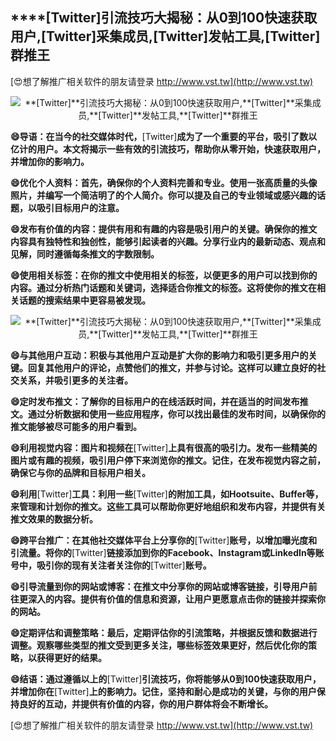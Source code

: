 ## ****[Twitter]**引流技巧大揭秘：从0到100快速获取用户,**[Twitter]**采集成员,**[Twitter]**发帖工具,**[Twitter]**群推王**

[😍想了解推广相关软件的朋友请登录 http://www.vst.tw](http://www.vst.tw)

 <center><img src="https://vst.tw/MP4/tuiguang/png/7.png" alt="**[Twitter]**引流技巧大揭秘：从0到100快速获取用户,**[Twitter]**采集成员,**[Twitter]**发帖工具,**[Twitter]**群推王"></center>

**😄导语：在当今的社交媒体时代，**[Twitter]**成为了一个重要的平台，吸引了数以亿计的用户。本文将揭示一些有效的引流技巧，帮助你从零开始，快速获取用户，并增加你的影响力。**

**😄优化个人资料：首先，确保你的个人资料完善和专业。使用一张高质量的头像照片，并编写一个简洁明了的个人简介。你可以提及自己的专业领域或感兴趣的话题，以吸引目标用户的注意。**

**😄发布有价值的内容：提供有用和有趣的内容是吸引用户的关键。确保你的推文内容具有独特性和独创性，能够引起读者的兴趣。分享行业内的最新动态、观点和见解，同时遵循每条推文的字数限制。**

**😄使用相关标签：在你的推文中使用相关的标签，以便更多的用户可以找到你的内容。通过分析热门话题和关键词，选择适合你推文的标签。这将使你的推文在相关话题的搜索结果中更容易被发现。**

 <center><img src="https://vst.tw/MP4/tuiguang/png/0.png" alt="**[Twitter]**引流技巧大揭秘：从0到100快速获取用户,**[Twitter]**采集成员,**[Twitter]**发帖工具,**[Twitter]**群推王"></center>

**😄与其他用户互动：积极与其他用户互动是扩大你的影响力和吸引更多用户的关键。回复其他用户的评论，点赞他们的推文，并参与讨论。这样可以建立良好的社交关系，并吸引更多的关注者。**

**😄定时发布推文：了解你的目标用户的在线活跃时间，并在适当的时间发布推文。通过分析数据和使用一些应用程序，你可以找出最佳的发布时间，以确保你的推文能够被尽可能多的用户看到。**

**😄利用视觉内容：图片和视频在**[Twitter]**上具有很高的吸引力。发布一些精美的图片或有趣的视频，吸引用户停下来浏览你的推文。记住，在发布视觉内容之前，确保它与你的品牌和目标用户相关。**

**😄利用**[Twitter]**工具：利用一些**[Twitter]**的附加工具，如Hootsuite、Buffer等，来管理和计划你的推文。这些工具可以帮助你更好地组织和发布内容，并提供有关推文效果的数据分析。**

**😄跨平台推广：在其他社交媒体平台上分享你的**[Twitter]**账号，以增加曝光度和引流量。将你的**[Twitter]**链接添加到你的Facebook、Instagram或LinkedIn等账号中，吸引你的现有关注者关注你的**[Twitter]**账号。**

**😄引导流量到你的网站或博客：在推文中分享你的网站或博客链接，引导用户前往更深入的内容。提供有价值的信息和资源，让用户更愿意点击你的链接并探索你的网站。**

**😄定期评估和调整策略：最后，定期评估你的引流策略，并根据反馈和数据进行调整。观察哪些类型的推文受到更多关注，哪些标签效果更好，然后优化你的策略，以获得更好的结果。**

**😄结语：通过遵循以上的**[Twitter]**引流技巧，你将能够从0到100快速获取用户，并增加你在**[Twitter]**上的影响力。记住，坚持和耐心是成功的关键，与你的用户保持良好的互动，并提供有价值的内容，你的用户群体将会不断增长。**

[😍想了解推广相关软件的朋友请登录 http://www.vst.tw](http://www.vst.tw)



